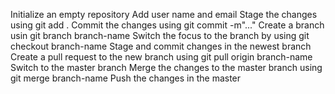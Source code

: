 Initialize an empty repository
Add user name and email
Stage the changes using git add .
Commit the changes using git commit -m"..."
Create a branch usin git branch branch-name
Switch the focus to the branch by using git checkout branch-name
Stage and commit changes in the newest branch
Create a pull request to the new branch using git pull origin branch-name
Switch to the master branch
Merge the changes to the master branch using git merge branch-name
Push the changes in the master
